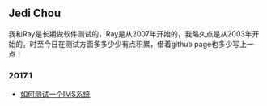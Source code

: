 ## Jedi Chou

我和Ray是长期做软件测试的，Ray是从2007年开始的，我略久点是从2003年开始的。时至今日在测试方面多多少少有点积累，借着github page也多少写上一点！

### 2017.1
* [如何测试一个IMS系统](http://jedichou.github.io/2017/20170106/20170106-0820-How-To-Test-IMS.md)